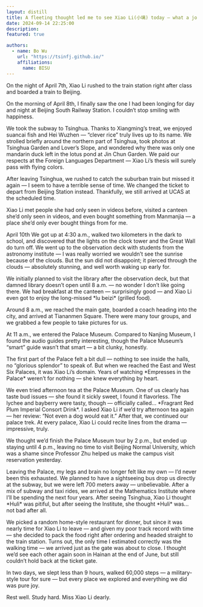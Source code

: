 ```yaml
---
layout: distill
title: A fleeting thought led me to see Xiao Li(小璃) today — what a joy.
date: 2024-09-14 22:25:00
description: 
featured: true

authors:
  - name: Bo Wu
    url: "https://tsinfj.github.io/"
    affiliations:
      name: BISU
---
```

<p>On the night of April 7th, Xiao Li rushed to the train station right after class and boarded a train to Beijing.</p>
<p>On the morning of April 8th, I finally saw the one I had been longing for day and night at Beijing South Railway Station. I couldn’t stop smiling with happiness.</p>
<p>We took the subway to Tsinghua. Thanks to Xiangming’s treat, we enjoyed suancai fish and Hei Wuzhen — “clever rice” truly lives up to its name. We strolled briefly around the northern part of Tsinghua, took photos at Tsinghua Garden and Lover’s Slope, and wondered why there was only one mandarin duck left in the lotus pond at Jin Chun Garden. We paid our respects at the Foreign Languages Department — Xiao Li’s thesis will surely pass with flying colors.</p>
<p>After leaving Tsinghua, we rushed to catch the suburban train but missed it again — I seem to have a terrible sense of time. We changed the ticket to depart from Beijing Station instead. Thankfully, we still arrived at UCAS at the scheduled time.</p>
<p>Xiao Li met people she had only seen in videos before, visited a canteen she’d only seen in videos, and even bought something from Manmanjia — a place she’d only ever bought things from for me.</p>
<p>April 10th  
We got up at 4:30 a.m., walked two kilometers in the dark to school, and discovered that the lights on the clock tower and the Great Wall do turn off. We went up to the observation deck with students from the astronomy institute — I was really worried we wouldn’t see the sunrise because of the clouds. But the sun did not disappoint; it pierced through the clouds — absolutely stunning, and well worth waking up early for.</p>
<p>We initially planned to visit the library after the observation deck, but that damned library doesn’t open until 8 a.m. — no wonder I don’t like going there. We had breakfast at the canteen — surprisingly good — and Xiao Li even got to enjoy the long-missed *lu beizi* (grilled food).</p>
<p>Around 8 a.m., we reached the main gate, boarded a coach heading into the city, and arrived at Tiananmen Square. There were many tour groups, and we grabbed a few people to take pictures for us.</p>
<p>At 11 a.m., we entered the Palace Museum. Compared to Nanjing Museum, I found the audio guides pretty interesting, though the Palace Museum’s “smart” guide wasn’t that smart — a bit clunky, honestly.</p>
<p>The first part of the Palace felt a bit dull — nothing to see inside the halls, no “glorious splendor” to speak of. But when we reached the East and West Six Palaces, it was Xiao Li’s domain. Years of watching *Empresses in the Palace* weren’t for nothing — she knew everything by heart.</p>
<p>We even tried afternoon tea at the Palace Museum. One of us clearly has taste bud issues — she found it sickly sweet, I found it flavorless. The lychee and bayberry were tasty, though — officially called... *Fragrant Red Plum Imperial Consort Drink*. I asked Xiao Li if we’d try afternoon tea again — her review: “Not even a dog would eat it.” After that, we continued our palace trek. At every palace, Xiao Li could recite lines from the drama — impressive, truly.</p>
<p>We thought we’d finish the Palace Museum tour by 2 p.m., but ended up staying until 4 p.m., leaving no time to visit Beijing Normal University, which was a shame since Professor Zhu helped us make the campus visit reservation yesterday.</p>
<p>Leaving the Palace, my legs and brain no longer felt like my own — I’d never been this exhausted. We planned to have a sightseeing bus drop us directly at the subway, but we were left 700 meters away — unbelievable. After a mix of subway and taxi rides, we arrived at the Mathematics Institute where I’ll be spending the next four years. After seeing Tsinghua, Xiao Li thought *Huli* was pitiful, but after seeing the Institute, she thought *Huli* was... not bad after all.</p>
<p>We picked a random home-style restaurant for dinner, but since it was nearly time for Xiao Li to leave — and given my poor track record with time — she decided to pack the food right after ordering and headed straight to the train station. Turns out, the only time I estimated correctly was the walking time — we arrived just as the gate was about to close. I thought we’d see each other again soon in Hainan at the end of June, but still couldn’t hold back at the ticket gate.</p>
<p>In two days, we slept less than 9 hours, walked 60,000 steps — a military-style tour for sure — but every place we explored and everything we did was pure joy.</p>
<p>Rest well. Study hard. Miss Xiao Li dearly.</p>
